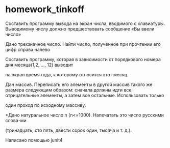 # homework_tinkoff
Составить программу вывода на экран числа, вводимого с клавиатуры.
Выводимому числу должно предшествовать сообщение «Вы ввели число»

Дано трехзначное число. Найти число, полученное при прочтении его цифр справа налево

Составить программу, которая в зависимости от порядкового номера дня месяца(1,2, …, 12) выводит

на экран время года, к которому относится этот месяц

Дан массив. Переписать его элементы в другой массив такого же размера следующим образом:
сначала должны идти все отрицательные элементы, а затем все остальные. Использовать только

один проход по исходному массиву.

*Дано натуральное число n (n<=1000). Напечатать это число русскими слова-ми

(тринадцать, сто пять, двести сорок один, тысяча и т. д.).

Написано помощью junit4
